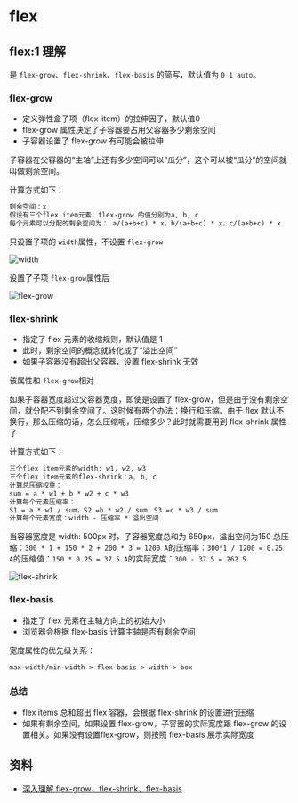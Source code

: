 # flex

## flex:1 理解

是 `flex-grow`、`flex-shrink`、`flex-basis` 的简写，默认值为 `0 1 auto`。

### flex-grow

- 定义弹性盒子项（flex-item）的拉伸因子，默认值0
- flex-grow 属性决定了子容器要占用父容器多少剩余空间
- 子容器设置了 flex-grow 有可能会被拉伸

子容器在父容器的“主轴”上还有多少空间可以“瓜分”，这个可以被“瓜分”的空间就叫做剩余空间。

计算方式如下：

```txt
剩余空间：x
假设有三个flex item元素，flex-grow 的值分别为a, b, c
每个元素可以分配的剩余空间为： a/(a+b+c) * x，b/(a+b+c) * x，c/(a+b+c) * x
```

只设置子项的 `width`属性，不设置 `flex-grow`

![width](https://p1-jj.byteimg.com/tos-cn-i-t2oaga2asx/gold-user-assets/2019/12/9/16ee8830967129ee~tplv-t2oaga2asx-zoom-in-crop-mark:1304:0:0:0.awebp)

设置了子项 `flex-grow`属性后

![flex-grow](https://p1-jj.byteimg.com/tos-cn-i-t2oaga2asx/gold-user-assets/2019/12/9/16ee98a58c0fa6d9~tplv-t2oaga2asx-zoom-in-crop-mark:1304:0:0:0.awebp)

### flex-shrink

- 指定了 flex 元素的收缩规则，默认值是 1
- 此时，剩余空间的概念就转化成了“溢出空间”
- 如果子容器没有超出父容器，设置 flex-shrink 无效

该属性和 `flex-grow`相对

如果子容器宽度超过父容器宽度，即使是设置了 flex-grow，但是由于没有剩余空间，就分配不到剩余空间了。这时候有两个办法：换行和压缩。由于 flex 默认不换行，那么压缩的话，怎么压缩呢，压缩多少？此时就需要用到 flex-shrink 属性了

计算方式如下：

```txt
三个flex item元素的width: w1, w2, w3
三个flex item元素的flex-shrink：a, b, c
计算总压缩权重：
sum = a * w1 + b * w2 + c * w3
计算每个元素压缩率：
S1 = a * w1 / sum，S2 =b * w2 / sum，S3 =c * w3 / sum
计算每个元素宽度：width - 压缩率 * 溢出空间
```

当容器宽度是 width: 500px 时，子容器宽度总和为 650px，溢出空间为150 总压缩：`300 * 1 + 150 * 2 + 200 * 3 = 1200 A`的压缩率：`300*1 / 1200 = 0.25 A`的压缩值：`150 * 0.25 = 37.5 A`的实际宽度：`300 - 37.5 = 262.5`

![flex-shrink](https://p1-jj.byteimg.com/tos-cn-i-t2oaga2asx/gold-user-assets/2019/12/9/16ee88179e5c8281~tplv-t2oaga2asx-zoom-in-crop-mark:1304:0:0:0.awebp)

### flex-basis

- 指定了 flex 元素在主轴方向上的初始大小
- 浏览器会根据 flex-basis 计算主轴是否有剩余空间

宽度属性的优先级关系：

`max-width/min-width > flex-basis > width > box`

### 总结

- flex items 总和超出 flex 容器，会根据 flex-shrink 的设置进行压缩
- 如果有剩余空间，如果设置 flex-grow，子容器的实际宽度跟 flex-grow 的设置相关。如果没有设置flex-grow，则按照 flex-basis 展示实际宽度

## 资料

- [深入理解 flex-grow、flex-shrink、flex-basis](https://juejin.cn/post/6844904016439148551)
